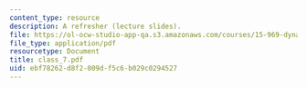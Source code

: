 ```yaml
---
content_type: resource
description: A refresher (lecture slides).
file: https://ol-ocw-studio-app-qa.s3.amazonaws.com/courses/15-969-dynamic-leadership-using-improvisation-in-business-fall-2004/ebf78262d8f2009df5c6b029c0294527_class_7.pdf
file_type: application/pdf
resourcetype: Document
title: class_7.pdf
uid: ebf78262-d8f2-009d-f5c6-b029c0294527
---
```

